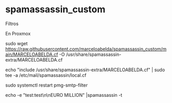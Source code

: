 # spamassassin_custom
Filtros 

En Proxmox

sudo wget https://raw.githubusercontent.com/marceloabelda/spamassassin_custom/main/MARCELOABELDA.cf -O /usr/share/spamassassin-extra/MARCELOABELDA.cf

echo "include /usr/share/spamassassin-extra/MARCELOABELDA.cf" | sudo tee -a  /etc/mail/spamassassin/local.cf

sudo systemctl restart pmg-smtp-filter

echo -e "test:test\n\nEURO MILLION" |spamassassin -t





